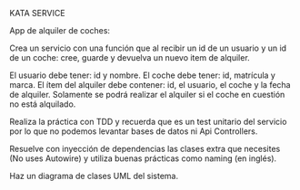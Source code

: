 KATA SERVICE

App de alquiler de coches:

Crea un servicio con una función que al recibir un id de un usuario y un id de un coche: cree, guarde y devuelva un nuevo item de alquiler.

El usuario debe tener: id y nombre.
El coche debe tener: id, matrícula y marca.
El ítem del alquiler debe contener: id, el usuario, el coche y la fecha de alquiler.
Solamente se podrá realizar el alquiler si el coche en cuestión no está alquilado.

Realiza la práctica con TDD y recuerda que es un test unitario del servicio por lo que no podemos levantar bases de datos ni Api Controllers.

Resuelve con inyección de dependencias las clases extra que necesites (No uses Autowire) y utiliza buenas prácticas como naming (en inglés).

Haz un diagrama de clases UML del sistema.
